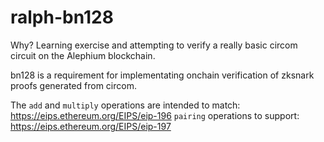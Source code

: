 # ralph-bn128

Why? Learning exercise and attempting to verify a really basic circom circuit on the Alephium blockchain.

bn128 is a requirement for implementating onchain verification of zksnark proofs generated from circom.

The `add` and `multiply` operations are intended to match: https://eips.ethereum.org/EIPS/eip-196
`pairing` operations to support: https://eips.ethereum.org/EIPS/eip-197
